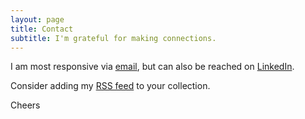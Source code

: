 ```yaml
---
layout: page
title: Contact
subtitle: I'm grateful for making connections.
---
```


I am most responsive via [email](mailto:josh@joshgannon.com), but can also be reached on [LinkedIn](https://www.linkedin.com/in/josh-gannon).

Consider adding my [RSS feed](https://joshgannon.com/feed.xml) to your collection.

Cheers
